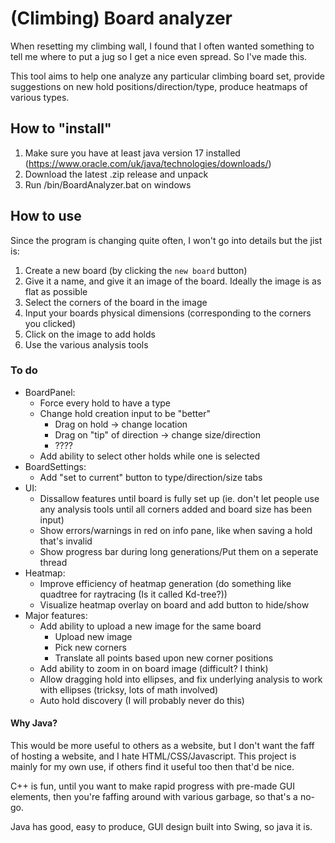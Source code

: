 # (Climbing) Board analyzer
When resetting my climbing wall, I found that I often wanted something to tell me where to put a jug so I get a nice even spread. So I've made this.

This tool aims to help one analyze any particular climbing board set, provide suggestions on new hold positions/direction/type, produce heatmaps of various types.

## How to "install"
1. Make sure you have at least java version 17 installed (https://www.oracle.com/uk/java/technologies/downloads/)
2. Download the latest .zip release and unpack
3. Run /bin/BoardAnalyzer.bat on windows

## How to use
Since the program is changing quite often, I won't go into details but the jist is:
1. Create a new board (by clicking the `new board` button)
2. Give it a name, and give it an image of the board. Ideally the image is as flat as possible
3. Select the corners of the board in the image
4. Input your boards physical dimensions (corresponding to the corners you clicked)
5. Click on the image to add holds
6. Use the various analysis tools

### To do
- BoardPanel:
    - Force every hold to have a type
    - Change hold creation input to be "better"
        - Drag on hold -> change location
        - Drag on "tip" of direction -> change size/direction
        - ????
    - Add ability to select other holds while one is selected
- BoardSettings:
    - Add "set to current" button to type/direction/size tabs
- UI:
    - Dissallow features until board is fully set up (ie. don't let people use any analysis tools until all corners added and board size has been input)
    - Show errors/warnings in red on info pane, like when saving a hold that's invalid
    - Show progress bar during long generations/Put them on a seperate thread
- Heatmap:
    - Improve efficiency of heatmap generation (do something like quadtree for raytracing (Is it called Kd-tree?))
    - Visualize heatmap overlay on board and add button to hide/show
- Major features:
    - Add ability to upload a new image for the same board
        - Upload new image
        - Pick new corners
        - Translate all points based upon new corner positions
    - Add ability to zoom in on board image (difficult? I think)
    - Allow dragging hold into ellipses, and fix underlying analysis to work with ellipses (tricksy, lots of math involved)
    - Auto hold discovery (I will probably never do this)

#### Why Java?
This would be more useful to others as a website, but I don't want the faff of hosting a website, and I hate HTML/CSS/Javascript. This project is mainly for my own use, if others find it useful too then that'd be nice.

C++ is fun, until you want to make rapid progress with pre-made GUI elements, then you're faffing around with various garbage, so that's a no-go.

Java has good, easy to produce, GUI design built into Swing, so java it is.